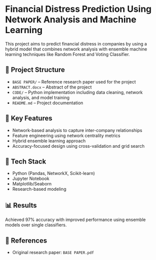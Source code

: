 # Financial Distress Prediction Using Network Analysis and Machine Learning

This project aims to predict financial distress in companies by using a hybrid model that combines network analysis with ensemble machine learning techniques like Random Forest and Voting Classifier.

## 📁 Project Structure

- `BASE PAPER/` – Reference research paper used for the project
- `ABSTRACT.docx` – Abstract of the project
- `CODE/` – Python implementation including data cleaning, network analysis, and model training
- `README.md` – Project documentation

## 🧠 Key Features

- Network-based analysis to capture inter-company relationships
- Feature engineering using network centrality metrics
- Hybrid ensemble learning approach
- Accuracy-focused design using cross-validation and grid search

## 🔧 Tech Stack

- Python (Pandas, NetworkX, Scikit-learn)
- Jupyter Notebook
- Matplotlib/Seaborn
- Research-based modeling

## 📊 Results

Achieved 97% accuracy with improved performance using ensemble models over single classifiers.

## 📎 References

- Original research paper: `BASE PAPER.pdf`
